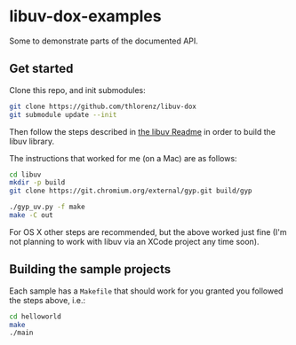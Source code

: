 # libuv-dox-examples

Some to demonstrate parts of the documented API.

## Get started

Clone this repo, and init submodules:

```sh
git clone https://github.com/thlorenz/libuv-dox
git submodule update --init
```

Then follow the steps described in [the libuv
Readme](https://github.com/joyent/libuv/blob/master/README.md#build-instructions) in order to build the libuv library.

The instructions that worked for me (on a Mac) are as follows:

```sh
cd libuv
mkdir -p build
git clone https://git.chromium.org/external/gyp.git build/gyp

./gyp_uv.py -f make
make -C out
```

For OS X other steps are recommended, but the above worked just fine (I'm not planning to work with libuv via an XCode
project any time soon).

## Building the sample projects

Each sample has a `Makefile` that should work for you granted you followed the steps above, i.e.:

```sh
cd helloworld
make
./main
```
